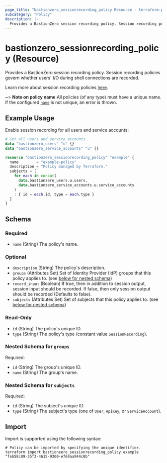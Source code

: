 ```yaml
---
page_title: "bastionzero_sessionrecording_policy Resource - terraform-provider-bastionzero"
subcategory: "Policy"
description: |-
  Provides a BastionZero session recording policy. Session recording policies govern whether users' I/O during shell connections are recorded.
---
```


# bastionzero_sessionrecording_policy (Resource)

Provides a BastionZero session recording policy. Session recording policies govern whether users' I/O during shell connections are recorded.

Learn more about session recording policies [here](https://docs.bastionzero.com/docs/admin-guide/authorization#session-recording).

~> **Note on policy name** All policies (of any type) must have a unique name. If the
configured [`name`](#required) is not unique, an error is thrown.

## Example Usage

Enable session recording for all users and service accounts:

```terraform
# Get all users and service accounts
data "bastionzero_users" "u" {}
data "bastionzero_service_accounts" "u" {}

resource "bastionzero_sessionrecording_policy" "example" {
  name        = "example-policy"
  description = "Policy managed by Terraform."
  subjects = [
    for each in concat(
      data.bastionzero_users.u.users,
      data.bastionzero_service_accounts.u.service_accounts
    )
    : { id = each.id, type = each.type }
  ]
}
```

<!-- schema generated by tfplugindocs -->
## Schema

### Required

- `name` (String) The policy's name.

### Optional

- `description` (String) The policy's description.
- `groups` (Attributes Set) Set of Identity Provider (IdP) groups that this policy applies to. (see [below for nested schema](#nestedatt--groups))
- `record_input` (Boolean) If true, then in addition to session output, session input should be recorded. If false, then only session output should be recorded (Defaults to false).
- `subjects` (Attributes Set) Set of subjects that this policy applies to. (see [below for nested schema](#nestedatt--subjects))

### Read-Only

- `id` (String) The policy's unique ID.
- `type` (String) The policy's type (constant value `SessionRecording`).

<a id="nestedatt--groups"></a>
### Nested Schema for `groups`

Required:

- `id` (String) The group's unique ID.
- `name` (String) The group's name.


<a id="nestedatt--subjects"></a>
### Nested Schema for `subjects`

Required:

- `id` (String) The subject's unique ID.
- `type` (String) The subject's type (one of `User`, `ApiKey`, or `ServiceAccount`).

## Import

Import is supported using the following syntax:

```shell
# Policy can be imported by specifying the unique identifier.
terraform import bastionzero_sessionrecording_policy.example "feb58c89-35f3-4615-9300-ef64aa944c8b"
```